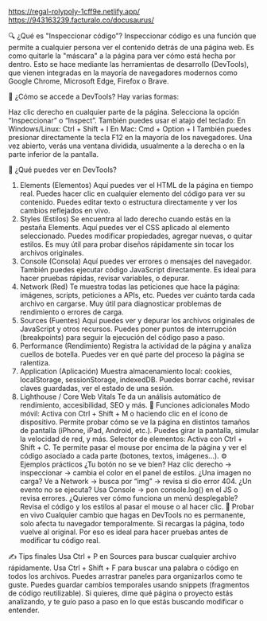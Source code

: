https://regal-rolypoly-1cff9e.netlify.app/
https://943163239.facturalo.co/docusaurus/


🔍 ¿Qué es "Inspeccionar código"?
Inspeccionar código es una función que permite a cualquier persona ver el contenido detrás de una página web. Es como quitarle la "máscara" a la página para ver cómo está hecha por dentro. Esto se hace mediante las herramientas de desarrollo (DevTools), que vienen integradas en la mayoría de navegadores modernos como Google Chrome, Microsoft Edge, Firefox o Brave.

🧭 ¿Cómo se accede a DevTools?
Hay varias formas:

Haz clic derecho en cualquier parte de la página.
Selecciona la opción “Inspeccionar” o “Inspect”.
También puedes usar el atajo del teclado:
En Windows/Linux: Ctrl + Shift + I
En Mac: Cmd + Option + I
También puedes presionar directamente la tecla F12 en la mayoría de los navegadores.
Una vez abierto, verás una ventana dividida, usualmente a la derecha o en la parte inferior de la pantalla.

📁 ¿Qué puedes ver en DevTools?
1. Elements (Elementos)
Aquí puedes ver el HTML de la página en tiempo real.
Puedes hacer clic en cualquier elemento del código para ver su contenido.
Puedes editar texto o estructura directamente y ver los cambios reflejados en vivo.
2. Styles (Estilos)
Se encuentra al lado derecho cuando estás en la pestaña Elements.
Aquí puedes ver el CSS aplicado al elemento seleccionado.
Puedes modificar propiedades, agregar nuevas, o quitar estilos.
Es muy útil para probar diseños rápidamente sin tocar los archivos originales.
3. Console (Consola)
Aquí puedes ver errores o mensajes del navegador.
También puedes ejecutar código JavaScript directamente.
Es ideal para hacer pruebas rápidas, revisar variables, o depurar.
4. Network (Red)
Te muestra todas las peticiones que hace la página: imágenes, scripts, peticiones a APIs, etc.
Puedes ver cuánto tarda cada archivo en cargarse.
Muy útil para diagnosticar problemas de rendimiento o errores de carga.
5. Sources (Fuentes)
Aquí puedes ver y depurar los archivos originales de JavaScript y otros recursos.
Puedes poner puntos de interrupción (breakpoints) para seguir la ejecución del código paso a paso.
6. Performance (Rendimiento)
Registra la actividad de la página y analiza cuellos de botella.
Puedes ver en qué parte del proceso la página se ralentiza.
7. Application (Aplicación)
Muestra almacenamiento local: cookies, localStorage, sessionStorage, indexedDB.
Puedes borrar caché, revisar claves guardadas, ver el estado de una sesión.
8. Lighthouse / Core Web Vitals
Te da un análisis automático de rendimiento, accesibilidad, SEO y más.
📲 Funciones adicionales
Modo móvil:
Activa con Ctrl + Shift + M o haciendo clic en el ícono de dispositivo.
Permite probar cómo se ve la página en distintos tamaños de pantalla (iPhone, iPad, Android, etc.).
Puedes girar la pantalla, simular la velocidad de red, y más.
Selector de elementos:
Activa con Ctrl + Shift + C.
Te permite pasar el mouse por encima de la página y ver el código asociado a cada parte (botones, textos, imágenes...).
⚙️ Ejemplos prácticos
¿Tu botón no se ve bien? Haz clic derecho → inspeccionar → cambia el color en el panel de estilos.
¿Una imagen no carga? Ve a Network → busca por “img” → revisa si dio error 404.
¿Un evento no se ejecuta? Usa Console → pon console.log() en el JS o revisa errores.
¿Quieres ver cómo funciona un menú desplegable? Revisa el código y los estilos al pasar el mouse o al hacer clic.
🧪 Probar en vivo
Cualquier cambio que hagas en DevTools no es permanente, solo afecta tu navegador temporalmente. Si recargas la página, todo vuelve al original. Por eso es ideal para hacer pruebas antes de modificar tu código real.

✍️ Tips finales
Usa Ctrl + P en Sources para buscar cualquier archivo rápidamente.
Usa Ctrl + Shift + F para buscar una palabra o código en todos los archivos.
Puedes arrastrar paneles para organizarlos como te guste.
Puedes guardar cambios temporales usando snippets (fragmentos de código reutilizable).
Si quieres, dime qué página o proyecto estás analizando, y te guío paso a paso en lo que estás buscando modificar o entender.

